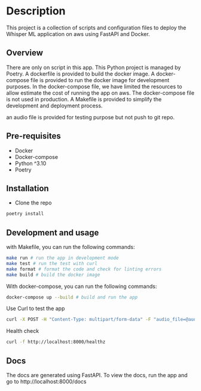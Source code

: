 
# Description 
This project is a collection of scripts and configuration files to deploy the Whisper ML application on aws using FastAPI and Docker. 

## Overview
There are only on script in this app. This Python project is managed by Poetry. 
A dockerfile is provided to build the docker image.
A docker-compose file is provided to run the docker image for development purposes. 
In the docker-compose file, we have limited the resources to allow estimate the cost of running the app on aws. 
The docker-compose file is not used in production. 
A Makefile is provided to simplify the development and deployment process. 

an audio file is provided for testing purpose but not push to git repo. 

## Pre-requisites
- Docker
- Docker-compose
- Python ^3.10 
- Poetry

## Installation
- Clone the repo

```bash
poetry install
```

## Development and usage
with Makefile, you can run the following commands:
```bash
make run # run the app in development mode
make test # run the test with curl 
make format # format the code and check for linting errors
make build # build the docker image
``` 
With docker-compose, you can run the following commands:
```bash
docker-compose up --build # build and run the app 
``` 
Use Curl to test the app
```bash
curl -X POST -H "Content-Type: multipart/form-data" -F "audio_file=@audio.mp3" http://localhost:8000/transcribe
```
Health check
```bash
curl -f http://localhost:8000/healthz
```

## Docs 
The docs are generated using FastAPI. 
To view the docs, run the app and go to http://localhost:8000/docs 
